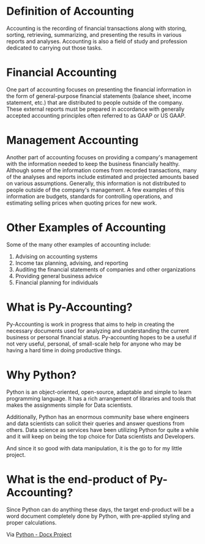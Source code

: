 # Definition of Accounting
Accounting is the recording of financial transactions along with storing, sorting, retrieving, summarizing, and presenting the results in various reports and analyses. Accounting is also a field of study and profession dedicated to carrying out those tasks.

# Financial Accounting
One part of accounting focuses on presenting the financial information in the form of general-purpose financial statements (balance sheet, income statement, etc.) that are distributed to people outside of the company. These external reports must be prepared in accordance with generally accepted accounting principles often referred to as GAAP or US GAAP.

# Management Accounting
Another part of accounting focuses on providing a company's management with the information needed to keep the business financially healthy. Although some of the information comes from recorded transactions, many of the analyses and reports include estimated and projected amounts based on various assumptions. Generally, this information is not distributed to people outside of the company's management. A few examples of this information are budgets, standards for controlling operations, and estimating selling prices when quoting prices for new work.

# Other Examples of Accounting
Some of the many other examples of accounting include:

1. Advising on accounting systems
2. Income tax planning, advising, and reporting
3. Auditing the financial statements of companies and other organizations
4. Providing general business advice
5. Financial planning for individuals

# What is Py-Accounting?
Py-Accounting is work in progress that aims to help in creating the necessary documents used for analyzing and understanding the current business or personal financial status. Py-accounting hopes to be a useful if not very useful, personal, of small-scale help for anyone who may be having a hard time in doing productive things. 

# Why Python?
Python is an object-oriented, open-source, adaptable and simple to learn programming language. It has a rich arrangement of libraries and tools that makes the assignments simple for Data scientists.

Additionally, Python has an enormous community base where engineers and data scientists can solicit their queries and answer questions from others. Data science as services have been utilizing Python for quite a while and it will keep on being the top choice for Data scientists and Developers.

And since it so good with data manipulation, it is the go to for my little project.

# What is the end-product of Py-Accounting?
Since Python can do anything these days, the target end-product will be a word document completely done by Python, with pre-applied styling and proper calculations. 

Via <a href="https://python-docx.readthedocs.io/en/latest/">Python - Docx Project</a>